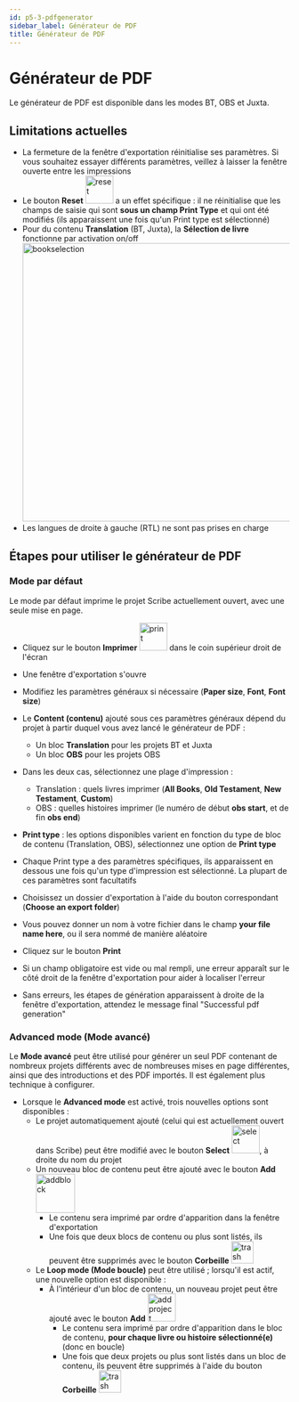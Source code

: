```yaml
---
id: p5-3-pdfgenerator
sidebar_label: Générateur de PDF
title: Générateur de PDF
---
```


# Générateur de PDF

Le générateur de PDF est disponible dans les modes BT, OBS et Juxta.

## Limitations actuelles
- La fermeture de la fenêtre d'exportation réinitialise ses paramètres. Si vous souhaitez essayer différents paramètres, veillez à laisser la fenêtre ouverte entre les impressions
- Le bouton **Reset** <img src="/0.7.0/Reset.png"  width="50px" alt="reset"/> a un effet spécifique : il ne réinitialise que les champs de saisie qui sont **sous un champ Print Type** et qui ont été modifiés (ils apparaissent une fois qu'un Print type est sélectionné)
- Pour du contenu **Translation** (BT, Juxta), la **Sélection de livre** fonctionne par activation on/off <img src="/0.7.0/Bookselection.png"  width="500px" alt="bookselection"/>
- Les langues de droite à gauche (RTL) ne sont pas prises en charge

## Étapes pour utiliser le générateur de PDF
### Mode par défaut
Le mode par défaut imprime le projet Scribe actuellement ouvert, avec une seule mise en page.
- Cliquez sur le bouton **Imprimer** <img src="/0.7.0/Print.png"  width="50px" alt="print"/> dans le coin supérieur droit de l'écran
- Une fenêtre d'exportation s'ouvre
- Modifiez les paramètres généraux si nécessaire (**Paper size**, **Font**, **Font size**)
- Le **Content (contenu)** ajouté sous ces paramètres généraux dépend du projet à partir duquel vous avez lancé le générateur de PDF :
  - Un bloc **Translation** pour les projets BT et Juxta
  - Un bloc **OBS** pour les projets OBS
- Dans les deux cas, sélectionnez une plage d'impression :
  - Translation : quels livres imprimer (**All Books**, **Old Testament**, **New Testament**, **Custom**)
  - OBS : quelles histoires imprimer (le numéro de début **obs start**, et de fin **obs end**)

- **Print type** : les options disponibles varient en fonction du type de bloc de contenu (Translation, OBS), sélectionnez une option de **Print type**
- Chaque Print type a des paramètres spécifiques, ils apparaissent en dessous une fois qu'un type d'impression est sélectionné. La plupart de ces paramètres sont facultatifs
- Choisissez un dossier d'exportation à l'aide du bouton correspondant (**Choose an export folder**)
- Vous pouvez donner un nom à votre fichier dans le champ **your file name here**, ou il sera nommé de manière aléatoire
- Cliquez sur le bouton **Print**
- Si un champ obligatoire est vide ou mal rempli, une erreur apparaît sur le côté droit de la fenêtre d'exportation pour aider à localiser l'erreur
- Sans erreurs, les étapes de génération apparaissent à droite de la fenêtre d'exportation, attendez le message final "Successful pdf generation"

### Advanced mode (Mode avancé)
Le **Mode avancé** peut être utilisé pour générer un seul PDF contenant de nombreux projets différents avec de nombreuses mises en page différentes, ainsi que des introductions et des PDF importés. Il est également plus technique à configurer.
- Lorsque le **Advanced mode** est activé, trois nouvelles options sont disponibles :
  - Le projet automatiquement ajouté (celui qui est actuellement ouvert dans Scribe) peut être modifié avec le bouton **Select** <img src="/0.7.0/Select.png"  width="50px" alt="select"/>, à droite du nom du projet
  - Un nouveau bloc de contenu peut être ajouté avec le bouton **Add** <img src="/0.7.0/Addblock.png"  width="70px" alt="addblock"/>
      - Le contenu sera imprimé par ordre d'apparition dans la fenêtre d'exportation
      - Une fois que deux blocs de contenu ou plus sont listés, ils peuvent être supprimés avec le bouton **Corbeille**  <img src="/0.7.0/Trash.png"  width="40px" alt="trash"/>
  - Le **Loop mode (Mode boucle)** peut être utilisé ; lorsqu'il est actif, une nouvelle option est disponible :
    - À l'intérieur d'un bloc de contenu, un nouveau projet peut être ajouté avec le bouton **Add** <img src="/0.7.0/Addproject.png"  width="50px" alt="addproject"/>
      - Le contenu sera imprimé par ordre d'apparition dans le bloc de contenu, **pour chaque livre ou histoire sélectionné(e)** (donc en boucle)
      - Une fois que deux projets ou plus sont listés dans un bloc de contenu, ils peuvent être supprimés à l'aide du bouton **Corbeille**  <img src="/0.7.0/Trash.png"  width="40px" alt="trash"/>